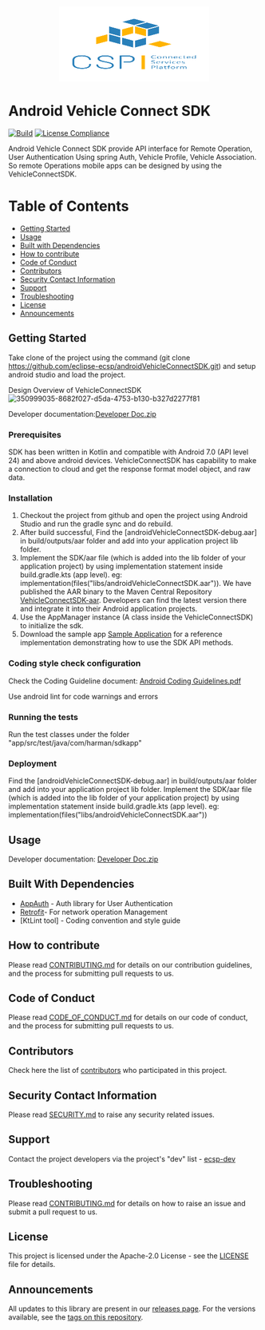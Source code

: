 
<div align="center">
  <img src="./images/logo.png" width="300" height="150"/>
</div>

# Android Vehicle Connect SDK
[![Build](https://github.com/eclipse-ecsp/androidVehicleConnectSDK/actions/workflows/android.yml/badge.svg)](https://github.com/eclipse-ecsp/androidVehicleConnectSDK/actions/workflows/android.yml)
[![License Compliance](https://github.com/eclipse-ecsp/androidVehicleConnectSDK/actions/workflows/license-compliance.yml/badge.svg)](https://github.com/eclipse-ecsp/androidVehicleConnectSDK/actions/workflows/license-compliance.yml)

Android Vehicle Connect SDK provide API interface for Remote Operation, User Authentication Using spring Auth, Vehicle Profile, Vehicle Association. So remote Operations mobile apps can be designed by using the VehicleConnectSDK.

# Table of Contents
* [Getting Started](#getting-started)
* [Usage](#usage)
* [Built with Dependencies](#built-with-dependencies)
* [How to contribute](#how-to-contribute)
* [Code of Conduct](#code-of-conduct)
* [Contributors](#contributors)
* [Security Contact Information](#security-contact-information)
* [Support](#support)
* [Troubleshooting](#troubleshooting)
* [License](#license)
* [Announcements](#announcements)


## Getting Started

Take clone of the project using the command (git clone https://github.com/eclipse-ecsp/androidVehicleConnectSDK.git) and setup android studio and load the project.

Design Overview of VehicleConnectSDK
<img width="1162" alt="350999035-8682f027-d5da-4753-b130-b327d2277f81" src="https://github.com/user-attachments/assets/9fa8e708-0d17-44db-b0e4-dadc152ebb62">


Developer documentation:[Developer Doc.zip](https://github.com/user-attachments/files/16346021/Developer.Doc.zip)



### Prerequisites

SDK has been written in Kotlin and compatible with Android 7.0 (API level 24) and above android devices.
VehicleConnectSDK has capability to make a connection to cloud and get the response format model object, and raw data.

### Installation

1. Checkout the project from github and open the project using Android Studio and run the gradle sync and do rebuild.
2. After build successful, Find the [androidVehicleConnectSDK-debug.aar] in build/outputs/aar folder and add into your application project lib folder.
3. Implement the SDK/aar file (which is added into the lib folder of your application project) by using implementation statement inside build.gradle.kts (app level).
eg: implementation(files("libs/androidVehicleConnectSDK.aar")).
We have published the AAR binary to the Maven Central Repository [VehicleConnectSDK-aar](https://mvnrepository.com/artifact/org.eclipse.ecsp/vehicleconnectsdk). Developers can find the latest version there and integrate it into their Android application projects.
4. Use the AppManager instance (A class inside the VehicleConnectSDK) to initialize the sdk.
5. Download the sample app [Sample Application](https://github.com/eclipse-ecsp/androidVehicleConnectApp) for a reference implementation demonstrating how to use the SDK API methods.

### Coding style check configuration

Check the Coding Guideline document: [Android Coding Guidelines.pdf](https://github.com/user-attachments/files/16709676/Android.Coding.Guidelines.pdf)

Use android lint for code warnings and errors

### Running the tests

Run the test classes under the folder "app/src/test/java/com/harman/sdkapp"

### Deployment

Find the [androidVehicleConnectSDK-debug.aar] in build/outputs/aar folder and add into your application project lib folder.
Implement the SDK/aar file (which is added into the lib folder of your application project) by using implementation statement inside build.gradle.kts (app level).
eg: implementation(files("libs/androidVehicleConnectSDK.aar"))

## Usage

Developer documentation: [Developer Doc.zip](https://github.com/user-attachments/files/16346025/Developer.Doc.zip)


## Built With Dependencies

* [AppAuth](https://github.com/openid/AppAuth-Android) - Auth library for User Authentication
* [Retrofit](https://github.com/square/retrofit)- For network operation Management
* [KtLint tool] - Coding convention and style guide


## How to contribute

Please read [CONTRIBUTING.md](https://github.com/eclipse-ecsp/androidVehicleConnectSDK/blob/main/CONTRIBUTING.md) for details on our contribution guidelines, and the process for submitting pull requests to us.

## Code of Conduct

Please read  [CODE_OF_CONDUCT.md](https://github.com/eclipse-ecsp/androidVehicleConnectSDK/blob/main/CODE_OF_CONDUCT.md) for details on our code of conduct, and the process for submitting pull requests to us.


## Contributors

Check here the list of [contributors](https://github.com/eclipse-ecsp/androidVehicleConnectSDK/graphs/contributors) who participated in this project.


## Security Contact Information

Please read [SECURITY.md](./SECURITY.md) to raise any security related issues.

## Support

Contact the project developers via the project's "dev" list - [ecsp-dev](https://accounts.eclipse.org/mailing-list/)

## Troubleshooting

Please read [CONTRIBUTING.md](./CONTRIBUTING.md) for details on how to raise an issue and submit a pull request to us.

## License

This project is licensed under the Apache-2.0 License - see the [LICENSE](./LICENSE) file for details.

## Announcements

All updates to this library are present in our [releases page](https://github.com/eclipse-ecsp/androidVehicleConnectSDK/releases).
For the versions available, see the [tags on this repository](https://github.com/eclipse-ecsp/androidVehicleConnectSDK/tags).
